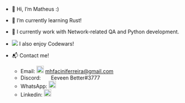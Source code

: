 - 👋 Hi, I’m Matheus :)
- 🌱 I’m currently learning Rust!
- 🦀 I currently work with Network-related QA and Python development.      

- <a href = "https://www.codewars.com/users/mehff/completed_solutions"><img src = "https://www.codewars.com/users/mehff/badges/micro"><a/> I also enjoy Codewars! 
     <br>
- 📬 Contact me!
  - Email: <img src="https://upload.wikimedia.org/wikipedia/commons/7/7e/Gmail_icon_%282020%29.svg" height = "20" width = "20" /> mhfaciniferreira@gmail.com
  - Discord: <img src="https://assets-global.website-files.com/6257adef93867e50d84d30e2/636e0a6a49cf127bf92de1e2_icon_clyde_blurple_RGB.png" height = "15" width = "20" /> Eeveen Better#3777
  - WhatsApp: <a href = "https://wa.me/+5541987308661"> <img src="https://img.icons8.com/color/512/whatsapp.png" height = "20" width = "20" /> <a/>
  - Linkedin: <a href = "https://www.linkedin.com/in/matheusfacini/" > <img src="https://cdn.jsdelivr.net/gh/devicons/devicon/icons/linkedin/linkedin-original.svg" height = "20" width = "20" /> <a/>


<!---
mehff/mehff is a ✨ special ✨ repository because its `README.md` (this file) appears on your GitHub profile.
You can click the Preview link to take a look at your changes.
--->
